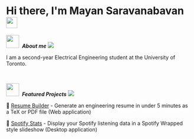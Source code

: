 <h1>Hi there, I'm Mayan Saravanabavan <img src="https://media.giphy.com/media/hvRJCLFzcasrR4ia7z/giphy.gif" width="30"></h1>

<img src = "https://github.com/7oSkaaa/7oSkaaa/blob/main/Images/about_me.gif?raw=true" width = 35>&nbsp; ***About me***
<img src="https://user-images.githubusercontent.com/73097560/115834477-dbab4500-a447-11eb-908a-139a6edaec5c.gif">

I am a second-year Electrical Engineering student at the University of Toronto.

<br />

<img src="https://media4.giphy.com/media/v1.Y2lkPTc5MGI3NjExdHhsaHFxaGx0bHhieWNlcTNtbW41dWxybGNreTM5cnVzaW90bmdoeiZlcD12MV9pbnRlcm5hbF9naWZfYnlfaWQmY3Q9cw/WFZvB7VIXBgiz3oDXE/giphy.gif" width ="35">&nbsp; ***Featured Projects***
<img src="https://user-images.githubusercontent.com/73097560/115834477-dbab4500-a447-11eb-908a-139a6edaec5c.gif">

📝 [Resume Builder](https://mayan-s.github.io/resume-builder/) - Generate an engineering resume in under 5 minutes as a TeX or PDF file (Web application)

🎵 [Spotify Stats](https://github.com/Mayan-S/spotify-stats) - Display your Spotify listening data in a Spotify Wrapped style slideshow (Desktop application)

<br /> 

<!-- Github Stats -->
[comment]: <> (<img src="https://media.giphy.com/media/iY8CRBdQXODJSCERIr/giphy.gif" width="35">&nbsp; ***My Stats***)
[comment]: <> (<img src="https://user-images.githubusercontent.com/73097560/115834477-dbab4500-a447-11eb-908a-139a6edaec5c.gif">)

[comment]: <> (<div align="left">)
  [comment]: <> (<img src="https://streak-stats.demolab.com?user=Mayan-S&locale=en&mode=daily&theme=dark&hide_border=false&border_radius=5&order=3" height="220" alt="streak graph"  />)
[comment]: <> (</div>)
